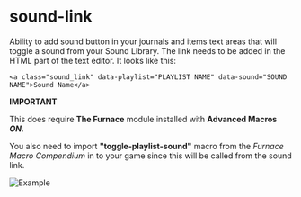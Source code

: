 # sound-link
Ability to add sound button in your journals and items text areas that will toggle a sound from your Sound Library.
The link needs to be added in the HTML part of the text editor. 
It looks like this:

```<a class="sound_link" data-playlist="PLAYLIST NAME" data-sound="SOUND NAME">Sound Name</a>```

**IMPORTANT**

This does require **The Furnace** module installed with **Advanced Macros *ON***.

You also need to import **"toggle-playlist-sound"** macro from the *Furnace Macro Compendium* in to your game since this will be called from the sound link.

![Example](https://raw.githubusercontent.com/superseva/sound-link/master/sound-link-example.jpg)
